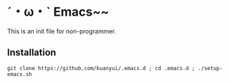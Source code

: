 # ˊ・ω・ˋ Emacs~~
This is an init file for non-programmer.

## Installation

```shell
git clone https://github.com/kuanyui/.emacs.d ; cd .emacs.d ; ./setup-emacs.sh
```
